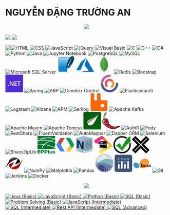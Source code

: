 # NGUYỄN ĐẶNG TRƯỜNG AN
<p align='center'>
<!-- <img src='https://github-profile-trophy.vercel.app/?username=tynab&theme=dracula&column=6'> -->
<img src='https://hacked-github-stat-trophies.vercel.app/?username=tynab&theme=dracula&column=11'>
</p>

<p align=left>
<!-- <img algin='left' width='49%' src='https://github-readme-stats.vercel.app/api?username=tynab&count_private=true&show_icons=true&theme=dracula' /> -->
<img algin='left' width='49.7%' src='https://readme-stats-fabio-vicente.vercel.app/api?username=tynab&count_private=true&show_icons=true&theme=dracula' />
<img algin='right' width='49.7%' src='https://github-readme-streak-stats.herokuapp.com/?user=tynab&theme=dracula' />
</p>

<!-- <img align='left' src='https://github-readme-stats.vercel.app/api/top-langs/?username=tynab&theme=dracula&langs_count=10' /> -->
<img align='left' src='https://github-readme-stats-git-masterrstaa-rickstaa.vercel.app/api/top-langs/?username=tynab&theme=dracula&langs_count=10' />
<!-- <img align='left' src='https://github-readme-stats-sigma-five.vercel.app/api/top-langs/?username=tynab&theme=dracula' /> -->

<p algin='right'>
    <img src='pic/HTML.png' width='55' title='HTML'>
    <img src='pic/CSS.png' width='55' title='CSS'>
    <img src='pic/JS.png' width='55' title='JavaScript'>
    <img src='pic/jQuery.png' width='55' title='jQuery'>
    <img src='pic/VBNET.png' width='55' title='Visual Basic'>
    <img src='pic/C.png' width='55' title='C'>
    <img src='pic/CPP.png' width='55' title='C++'>
    <img src='pic/CS.png' width='55' title='C#'>
    <img src='pic/Python.png' width='55' title='Python'>
    <img src='pic/Java.png' width='55' title='Java'>
    <img src='pic/Jupyter.png' width='55' title='Jupyter Notebook'>
    <img src='pic/Postgre.png'n width='55' title='PostgreSQL'>
    <img src='pic/MySQL.png'n width='55' title='MySQL'>
    <img src='pic/MSSS.png' width='55' title='Microsoft SQL Server'>
    <img src='pic/SQLite.png' width='55' title='SQLite'>
    <img src='pic/Azure.png' width='55' title='Azure'>
    <img src='pic/MongoDB.png' width='55' title='MongoDB'>
    <img src='pic/Redis.png' width='55' title='Redis'>
    <img src='pic/Boostrap.png' width='55' title='Boostrap'>
    <img src='pic/dotNET.png' width='55' title='.NET'>
    <img src='pic/Spring.png' width='55' title='Spring'>
    <img src='pic/ABP.png' width='55' title='ABP'>
    <img src='pic/CCF.png' width='55' title='Cimetrix Control'>
    <img src='pic/CAP.png' width='55' title='CAP'>
    <img src='pic/Elasticsearch.png' width='55' title='Elasticsearch'>
    <img src='pic/Logstash.png' width='55' title='Logstash'>
    <img src='pic/Kibana.png' width='55' title='Kibana'>
    <img src='pic/APM.png' width='55' title='APM'>
    <img src='pic/Serilog.png' width='55' title='Serilog'>
    <img src='pic/RabbitMQ.png' width='55' title='RabbitMQ'>
    <img src='pic/Kafka.png' width='55' title='Apache Kafka'>
    <img src='pic/Maven.png' width='55' title='Apache Maven'>
    <img src='pic/Tomcat.png' width='55' title='Apache Tomcat'>
    <img src='pic/Thymeleaf.png' width='55' title='Thymeleaf'>
    <img src='pic/Lombok.png' width='55' title='Lombok'>
    <img src='pic/Auth0.png' width='55' title='Auth0'>
    <img src='pic/Fody.png' width='55' title='Fody'>
    <img src='pic/RestSharp.png' width='55' title='RestSharp'>
    <img src='pic/Fluent.png' width='55' title='FluentValidation'>
    <img src='pic/AutoMapper.png' width='55' title='AutoMapper'>
    <img src='pic/Dapper.png' width='55' title='Dapper ORM'>
    <img src='pic/Selenium.png' width='55' title='Selenium'>
    <img src='pic/SharpZipLib.png' width='55' title='SharpZipLib'>
    <img src='pic/EPPlus.png' width='55' title='EPPlus'>
    <img src='pic/Google.png' width='55' title='Google APIs'>
    <img src='pic/NSubstitute.png' width='55' title='NSubstitute'>
    <img src='pic/JetBrains.png' width='55' title='JetBrains'>
    <img src='pic/Shouldly.png' width='55' title='Shouldly'>
    <img src='pic/xunit.png' width='55' title='xUnit'>
    <img src='pic/HtmlAgilityPack.png' width='55' title='Html Agility Pack'>
    <img src='pic/NumPy.png' width='55' title='NumPy'>
    <img src='pic/Matplotlib.png' width='55' title='Matplotlib'>
    <img src='pic/Pandas.png' width='55' title='Pandas'>
    <img src='pic/seaborn.png' width='55' title='seaborn'>
    <img src='pic/Plotly.png' width='55' title='Plotly'>
    <img src='pic/sklearn.png' width='55' title='scikit-learn'>
    <img src='pic/Git.png' width='55' title='Git'>
    <img src='pic/Jenkins.png' width='55' title='Jenkins'>
    <img src='pic/Docker.png' width='55' title='Docker'>
</p>

<p align='center'>
<img src='https://github-widgetbox.vercel.app/api/profile?username=tynab&data=followers,repositories,stars,commits'>
</p>

<div>
<a href='https://www.hackerrank.com/certificates/18b8b69e9e0f'>
    <img src='certificate/Java1.png' width='279' title='Java (Basic)'>
</a>
<a href='https://www.hackerrank.com/certificates/84f184e645db'>
    <img src='certificate/JavaScript1.png' width='279' title='JavaScript (Basic)'>
</a>
<a href='https://www.hackerrank.com/certificates/923b39aff6b7'>
    <img src='certificate/Python1.png' width='279' title='Python (Basic)'>
</a>
<a href='https://www.hackerrank.com/certificates/227d1e48e38e'>
    <img src='certificate/SQL1.png' width='279' title='SQL (Basic)'>
</a>
<a href='https://www.hackerrank.com/certificates/0f5bc77ae34a'>
    <img src='certificate/Problem1.png' width='279' title='Problem Solving (Basic)'>
</a>
<a href='https://www.hackerrank.com/certificates/9136c4f105da'>
    <img src='certificate/JavaScript2.png' width='279' title='JavaScript (Intermediate)'>
</a>
<a href='https://www.hackerrank.com/certificates/b25f42ef5164'>
    <img src='certificate/SQL2.png' width='279' title='SQL (Intermediate)'>
</a>
<a href='https://www.hackerrank.com/certificates/51c373908367'>
    <img src='certificate/Rest2.png' width='279' title='Rest API (Intermediate)'>
</a>
<a href='https://www.hackerrank.com/certificates/9c262c7c1e37'>
    <img src='certificate/SQL3.png' width='279' title='SQL (Advanced)'>
</a>
</div>